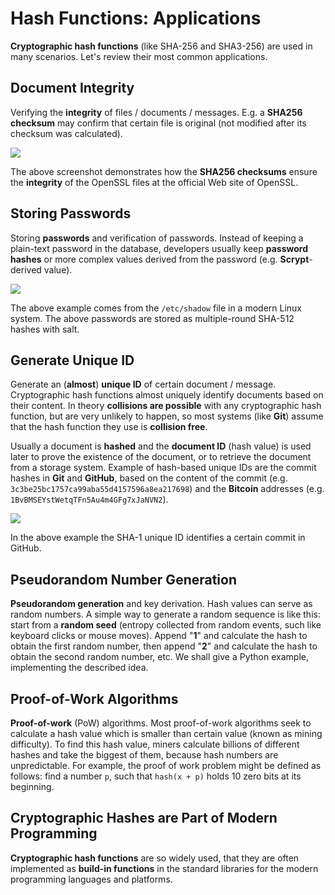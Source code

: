 # Hash Functions: Applications

**Cryptographic hash functions** \(like SHA-256 and SHA3-256\) are used in many scenarios. Let's review their most common applications.

## Document Integrity

Verifying the **integrity** of files / documents / messages. E.g. a **SHA256 checksum** may confirm that certain file is original \(not modified after its checksum was calculated\).

![](../.gitbook/assets/checksum-download-openssl.png)

The above screenshot demonstrates how the **SHA256 checksums** ensure the **integrity** of the OpenSSL files at the official Web site of OpenSSL.

## Storing Passwords

Storing **passwords** and verification of passwords. Instead of keeping a plain-text password in the database, developers usually keep **password hashes** or more complex values derived from the password \(e.g. **Scrypt**-derived value\).

![](../.gitbook/assets/linux-shadow-encrypted-passwords.png)

The above example comes from the `/etc/shadow` file in a modern Linux system. The above passwords are stored as multiple-round SHA-512 hashes with salt.

## Generate Unique ID

Generate an \(**almost**\) **unique ID** of certain document / message. Cryptographic hash functions almost uniquely identify documents based on their content. In theory **collisions are possible** with any cryptographic hash function, but are very unlikely to happen, so most systems \(like **Git**\) assume that the hash function they use is **collision free**.

Usually a document is **hashed** and the **document ID** \(hash value\) is used later to prove the existence of the document, or to retrieve the document from a storage system. Example of hash-based unique IDs are the commit hashes in **Git** and **GitHub**, based on the content of the commit \(e.g. `3c3be25bc1757ca99aba55d4157596a8ea217698`\) and the **Bitcoin** addresses \(e.g. `1BvBMSEYstWetqTFn5Au4m4GFg7xJaNVN2`\).

![](../.gitbook/assets/git-commit-logs.png)

In the above example the SHA-1 unique ID identifies a certain commit in GitHub.

## Pseudorandom Number Generation

**Pseudorandom generation** and key derivation. Hash values can serve as random numbers. A simple way to generate a random sequence is like this: start from a **random seed** \(entropy collected from random events, such like keyboard clicks or mouse moves\). Append "**1**" and calculate the hash to obtain the first random number, then append "**2**" and calculate the hash to obtain the second random number, etc. We shall give a Python example, implementing the described idea.

## Proof-of-Work Algorithms

**Proof-of-work** \(PoW\) algorithms. Most proof-of-work algorithms seek to calculate a hash value which is smaller than certain value \(known as mining difficulty\). To find this hash value, miners calculate billions of different hashes and take the biggest of them, because hash numbers are unpredictable. For example, the proof of work problem might be defined as follows: find a number `p`, such that `hash(x + p)` holds 10 zero bits at its beginning.

## Cryptographic Hashes are Part of Modern Programming

**Cryptographic hash functions** are so widely used, that they are often implemented as **build-in functions** in the standard libraries for the modern programming languages and platforms.

